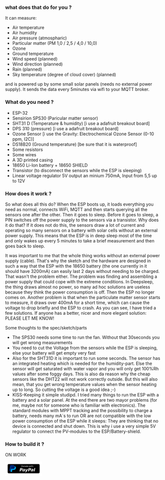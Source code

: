 ### what does that do for you ?

It can measure:
- Air temperature
- Air humidity
- Air pressure (atmospharic)
- Particular matter (PM 1,0 / 2,5 / 4,0 / 10,0)
- Ozone
- Ground temperature
- Wind speed (planned)
- Wind direction (planned)
- Rain (planned)
- Sky temperature (degree of cloud cover) (planned)

and is powered up by some small solar panels  (needs no external power supply).
It sends the data every 5minutes via wifi to your MQTT broker.

### What do you need ?

- ESP-32
- Sensirion SPS30 (Paricular matter sensor)
- SHT31 D (Temperature & humidity) [i use a adafruit breakout board]
- DPS 310 (pressure) [i use a adafruit breakout board]
- Ozone Sensor [i use the Gravity: Electrochemical Ozone Sensor (0-10 ppm, I2C)]
- DS18B20 (Ground temperature) [be sure that it is waterproof]
- Some resistors
- Some wires
- A 3D printed casing
- 18650 Li-Ion battery  + 18650 SHIELD
- Transistor (to disconnect the sensors while the ESP is sleeping)
- Linear voltage regulator 5V output an minium 750mA, Input from 5,5 up to 12V


### How does it work ?

So what does all this do? When the ESP boots up, it loads everything you need as normal, connects WiFi, MQTT and then starts querying all the sensors one after the other. Then it goes to sleep. Before it goes to sleep, a PIN switches off the power supply to the sensors via a transistor. Why does it do that? If it does not do this, the sensors draw a lot of current and operating so many sensors on a battery with solar cells without an external power supply. This means that the ESP is in deep sleep most of the time and only wakes up every 5 minutes to take a brief measurement and then goes back to sleep.

It was important to me that the whole thing works without an external power supply (cable). That's why the sketch and the hardware are designed in such a way that the ESP with the 18650 battery (the one currently in it should have 3200mA) can easily last 2 days without needing to be charged. That wasn't the problem either. The problem was finding and assembling a power supply that could cope with the extreme conditions. In Deepsleep, the thing draws almost no power, so many ad hoc solutions are useless because they think the power consumption is off. Then the ESP no longer comes on. Another problem is that when the particulate matter sensor starts to measure, it draws over 400mA for a short time, which can cause the voltage to drop briefly and the ESP to crash. As you can see, I have tried a few solutions. If anyone has a better, nicer and more elegant solution: PLEASE LET ME KNOW!

Some thoughts to the spec/sketch/parts
- The SPS30 needs some time to run the fan. Without that 30seconds you will get wrong measurements
- You need to cut the Voltage from the sensors while the ESP is sleeping, else your battery will get empty very fast
- Also for the SHT31D it is important to run some seconds. The sensor has an integrated heating which is needed for the humidity-part. Else the sensor will get saturated with water vapor and you will only get 100%Rh values after some foggy days. This is also da reason why the cheap sensors like the DHT22 will not work correctly outside. But this will also mean, that you get wrong temperature values when the sensor heating up to long. So cutting the voltage is a good idea ;-)
- KISS-Keeping it simple studipd. I tried many things to run the ESP with a battery and a solar panel. At the end there are two mayor problems (for me, maybe not for someone who is familiar with electronics). The standard modules with MPPT tracking and the possibility to charge a battery, needs many mA´s to run OR are not compatible with the low power consumption of the ESP while it sleeps: They are thinking that no device is connected and shut down. This is why i use a very simple 5V regulator to connect the PV-modules to the ESP/Battery-shield. 

### How to build it ?


ON WORK



[![Donate with PayPal](https://github.com/Kopernikus82/smart_clock_round_display/blob/main/paypal.png)](https://www.paypal.com/donate/?hosted_button_id=GL9EF8CMQNQMU)
